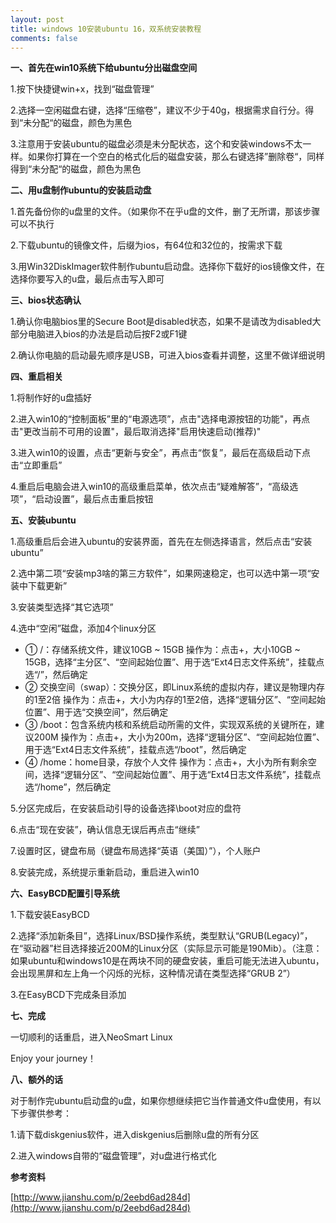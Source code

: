 ```yaml
---
layout: post
title: windows 10安装ubuntu 16，双系统安装教程
comments: false
---
```


<!--more-->

**一、首先在win10系统下给ubuntu分出磁盘空间**

1.按下快捷键win+x，找到“磁盘管理”

2.选择一空闲磁盘右键，选择“压缩卷”，建议不少于40g，根据需求自行分。得到“未分配“的磁盘，颜色为黑色

3.注意用于安装ubuntu的磁盘必须是未分配状态，这个和安装windows不太一样。如果你打算在一个空白的格式化后的磁盘安装，那么右键选择”删除卷“，同样得到“未分配“的磁盘，颜色为黑色

**二、用u盘制作ubuntu的安装启动盘**

1.首先备份你的u盘里的文件。（如果你不在乎u盘的文件，删了无所谓，那该步骤可以不执行

2.下载ubuntu的镜像文件，后缀为ios，有64位和32位的，按需求下载

3.用Win32DiskImager软件制作ubuntu启动盘。选择你下载好的ios镜像文件，在选择你要写入的u盘，最后点击写入即可

**三、bios状态确认**

1.确认你电脑bios里的Secure Boot是disabled状态，如果不是请改为disabled大部分电脑进入bios的办法是启动后按F2或F1键

2.确认你电脑的启动最先顺序是USB，可进入bios查看并调整，这里不做详细说明

**四、重启相关**

1.将制作好的u盘插好

2.进入win10的“控制面板”里的“电源选项”，点击"选择电源按钮的功能"，再点击"更改当前不可用的设置"，最后取消选择"启用快速启动(推荐)"

3.进入win10的设置，点击“更新与安全”，再点击“恢复”，最后在高级启动下点击“立即重启”

4.重启后电脑会进入win10的高级重启菜单，依次点击“疑难解答”，“高级选项”，“启动设置”，最后点击重启按钮

**五、安装ubuntu**

1.高级重启后会进入ubuntu的安装界面，首先在左侧选择语言，然后点击“安装ubuntu”

2.选中第二项“安装mp3啥的第三方软件”，如果网速稳定，也可以选中第一项“安装中下载更新”

3.安装类型选择“其它选项”

4.选中“空闲”磁盘，添加4个linux分区

- ① /：存储系统文件，建议10GB ~ 15GB
操作为：点击+，大小10GB ~ 15GB，选择“主分区”、“空间起始位置”、用于选“Ext4日志文件系统”，挂载点选“/”，然后确定
- ② 交换空间（swap）：交换分区，即Linux系统的虚拟内存，建议是物理内存的1至2倍
操作为：点击+，大小为内存的1至2倍，选择“逻辑分区”、“空间起始位置”、用于选“交换空间”，然后确定
- ③ /boot：包含系统内核和系统启动所需的文件，实现双系统的关键所在，建议200M
操作为：点击+，大小为200m，选择“逻辑分区”、“空间起始位置”、用于选“Ext4日志文件系统”，挂载点选“/boot”，然后确定
- ④ /home：home目录，存放个人文件
操作为：点击+，大小为所有剩余空间，选择“逻辑分区”、“空间起始位置”、用于选“Ext4日志文件系统”，挂载点选“/home”，然后确定

5.分区完成后，在安装启动引导的设备选择\boot对应的盘符

6.点击“现在安装”，确认信息无误后再点击“继续”

7.设置时区，键盘布局（键盘布局选择“英语（美国）”），个人账户

8.安装完成，系统提示重新启动，重启进入win10

**六、EasyBCD配置引导系统**

1.下载安装EasyBCD

2.选择“添加新条目”，选择Linux/BSD操作系统，类型默认“GRUB(Legacy)”，在“驱动器”栏目选择接近200M的Linux分区（实际显示可能是190Mib）。（注意：如果ubuntu和windows10是在两块不同的硬盘安装，重启可能无法进入ubuntu，会出现黑屏和左上角一个闪烁的光标，这种情况请在类型选择“GRUB 2”）

3.在EasyBCD下完成条目添加

**七、完成**

一切顺利的话重启，进入NeoSmart Linux

Enjoy your journey！

**八、额外的话**

对于制作完ubuntu启动盘的u盘，如果你想继续把它当作普通文件u盘使用，有以下步骤供参考：

1.请下载diskgenius软件，进入diskgenius后删除u盘的所有分区

2.进入windows自带的“磁盘管理”，对u盘进行格式化

**参考资料**

[http://www.jianshu.com/p/2eebd6ad284d](http://www.jianshu.com/p/2eebd6ad284d)